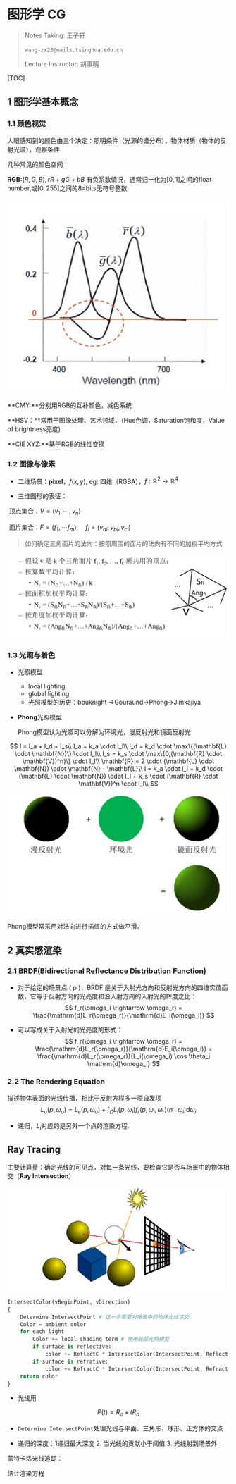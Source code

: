 # 图形学 CG

> Notes Taking: 王子轩
>
> `wang-zx23@mails.tsinghua.edu.cn`
>
> Lecture Instructor: 胡事明

[TOC]

## 1 图形学基本概念

### 1.1 颜色视觉

人眼感知到的颜色由三个决定：照明条件（光源的谱分布），物体材质（物体的反射光谱），观察条件

几种常见的颜色空间：

**RGB:**$(R,G,B), rR+gG+bB$ 有负系数情况，通常归一化为$[0,1]$之间的float number,或$[0,255]$之间的8=bits无符号整数

![image-20250225082604505](assets/image-20250225082604505.png)

**CMY:**分别用RGB的互补颜色，减色系统

**HSV：**常用于图像处理、艺术领域，（Hue色调，Saturation饱和度，Value of brightness亮度)

**CIE XYZ:**基于RGB的线性变换

### 1.2 图像与像素

- 二维场景：**pixel**，$f(x,y)$, eg: 四维（RGBA），$f:\mathbb{R}^2\rightarrow \mathbb{R}^4$ 

- 三维图形的表征：

​	顶点集合：$V = (v_1, \cdots, v_n)$

​	面片集合：$F = (f_1, \cdots f_m), \quad f_i = (v_{ai},v_{bi}, v_{ci})$

> 如何确定三角面片的法向：按照周围的面片的法向有不同的加权平均方式

![image-20250225084431227](assets/image-20250225084431227.png)

### 1.3 光照与着色

- 光照模型

  - local lighting
  - global lighting
  - 光照模型的历史：bouknight ->Gouraund->Phong->Jimkajiya

- **Phong**光照模型

  Phong模型认为光照可以分解为环境光，漫反射光和镜面反射光

$$
I = I_a + I_d + I_s\\
I_a = k_a \cdot I_l\\
I_d = k_d \cdot \max\{(\mathbf{L} \cdot \mathbf{N})\} \cdot I_l\\
I_s = k_s \cdot \max\{0,(\mathbf{R} \cdot \mathbf{V})^n)\} \cdot I_l\\
\mathbf{R} = 2 \cdot (\mathbf{L} \cdot \mathbf{N}) \cdot \mathbf{N} - \mathbf{L}\\
I = k_a \cdot I_l + k_d \cdot (\mathbf{L} \cdot \mathbf{N}) \cdot I_l + k_s \cdot (\mathbf{R} \cdot \mathbf{V})^n \cdot I_l\\
$$

![image-20250225091709625](assets/image-20250225091709625.png)

Phong模型常采用对法向进行插值的方式做平滑。

## 2 真实感渲染

### 2.1 BRDF(Bidirectional Reflectance Distribution Function)

- 对于给定的场景点 \( p \)，BRDF 是关于入射光方向和反射光方向的四维实值函数，它等于反射方向的光亮度和沿入射方向的入射光的辉度之比：
  $$
  f_r(\omega_i \rightarrow \omega_r) = \frac{\mathrm{d}L_r(\omega_r)}{\mathrm{d}E_i(\omega_i)}
  $$
  
- 可以写成关于入射光的光亮度的形式：
  $$
   f_r(\omega_i \rightarrow \omega_r) = \frac{\mathrm{d}L_r(\omega_r)}{\mathrm{d}E_i(\omega_i)} = \frac{\mathrm{d}L_r(\omega_r)}{L_i(\omega_i) \cos \theta_i \mathrm{d}\omega_i}
  $$
  

### 2.2 The Rendering Equation

描述物体表面的光线传播，相比于反射方程多一项自发项
$$
L_o(p, \omega_o) = L_e(p, \omega_o) + \int_{\Omega} L_i(p, \omega_i) f_r(p, \omega_i, \omega_r) (n \cdot \omega_i) \mathrm{d}\omega_i
$$

- 递归，$L_i$对应的是另外一个点的渲染方程.

## Ray Tracing

主要计算量：确定光线的可见点，对每一条光线，要检查它是否与场景中的物体相交（**Ray Intersection**）

![image-20250317185420111](assets/image-20250317185420111.png)

```python 
IntersectColor(vBeginPoint, vDirection)
{
	Determine IntersectPoint # 这一步需要对场景中的物体光线求交
	Color = ambient color
	for each light
		Color += local shading term # 使用局部光照模型
		if surface is reflective:
			color += ReflectC * IntersectColor(IntersectPoint, Reflect Ray)
		if surface is refrative:
			color += RefractC * IntersectColor(IntersectPoint, Refract Ray)
	return color
}
```

- 光线用

$$
P(t) = R_o + tR_d
$$

- `Determine IntersectPoint`处理光线与平面、三角形、球形、正方体的交点

- 递归的深度：1递归最大深度 2. 当光线的贡献小于阈值 3. 光线射到场景外

蒙特卡洛光线追踪：

估计渲染方程

